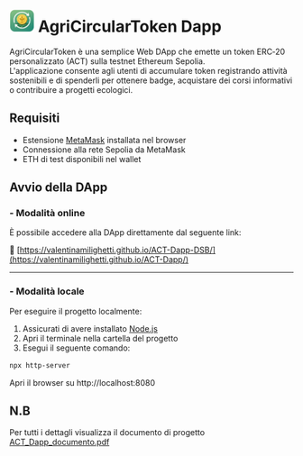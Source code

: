 <h1> <img src="ACT_icon_small.png" alt="logo" height="40px"/> AgriCircularToken Dapp</h1> 

AgriCircularToken è una semplice Web DApp che emette un token ERC‑20 personalizzato (ACT) sulla testnet Ethereum Sepolia.  
L'applicazione consente agli utenti di accumulare token registrando attività sostenibili e di spenderli per ottenere badge, acquistare dei corsi informativi o contribuire a progetti ecologici.

## Requisiti

- Estensione [MetaMask](https://metamask.io/) installata nel browser
- Connessione alla rete Sepolia da MetaMask
- ETH di test disponibili nel wallet

##  Avvio della DApp

### - Modalità online

È possibile accedere alla DApp direttamente dal seguente link:

🔗 [https://valentinamilighetti.github.io/ACT-Dapp-DSB/](https://valentinamilighetti.github.io/ACT-Dapp/)

---

### - Modalità locale

Per eseguire il progetto localmente:

1. Assicurati di avere installato [Node.js](https://nodejs.org/)
2. Apri il terminale nella cartella del progetto
3. Esegui il seguente comando:

```bash
npx http-server
```
Apri il browser su http://localhost:8080


## N.B 
Per tutti i dettagli visualizza il documento di progetto [ACT_Dapp_documento.pdf](./ACT_Dapp_documento.pdf)
